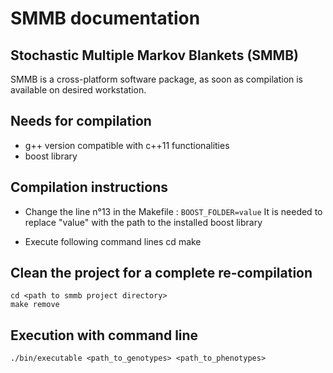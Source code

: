 # SMMB documentation
Stochastic Multiple Markov Blankets (SMMB)
------------------------------------------

SMMB is a cross-platform software package, as soon as compilation is available on desired workstation.

## Needs for compilation
* g++ version compatible with c++11 functionalities
* boost library

## Compilation instructions
* Change the line n°13 in the Makefile : `BOOST_FOLDER=value`
  It is needed to replace "value" with the path to the installed boost library

* Execute following command lines
    cd <path to smmb project directory>
    make


## Clean the project for a complete re-compilation
    cd <path to smmb project directory>
    make remove


## Execution with command line
    ./bin/executable <path_to_genotypes> <path_to_phenotypes>
